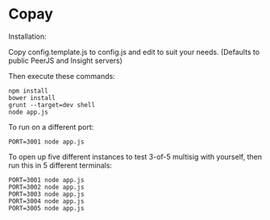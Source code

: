Copay
=====

Installation:

Copy config.template.js to config.js and edit to suit your needs. (Defaults to
public PeerJS and Insight servers)

Then execute these commands:
```
npm install
bower install
grunt --target=dev shell
node app.js
```

To run on a different port:
```
PORT=3001 node app.js
```

To open up five different instances to test 3-of-5 multisig with yourself, then run this in 5 different terminals:
```
PORT=3001 node app.js
PORT=3002 node app.js
PORT=3003 node app.js
PORT=3004 node app.js
PORT=3005 node app.js
```
